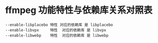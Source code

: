 # ffmpeg 功能特性与依赖库关系对照表

```text
--enable-libplacebo 特性 对应的依赖库 是 libplacebo
--enable-libvpx     特性  对应的依赖库 是 libvpx
--enable-libwebp    特性  对应的依赖库 是 libwebp



```
